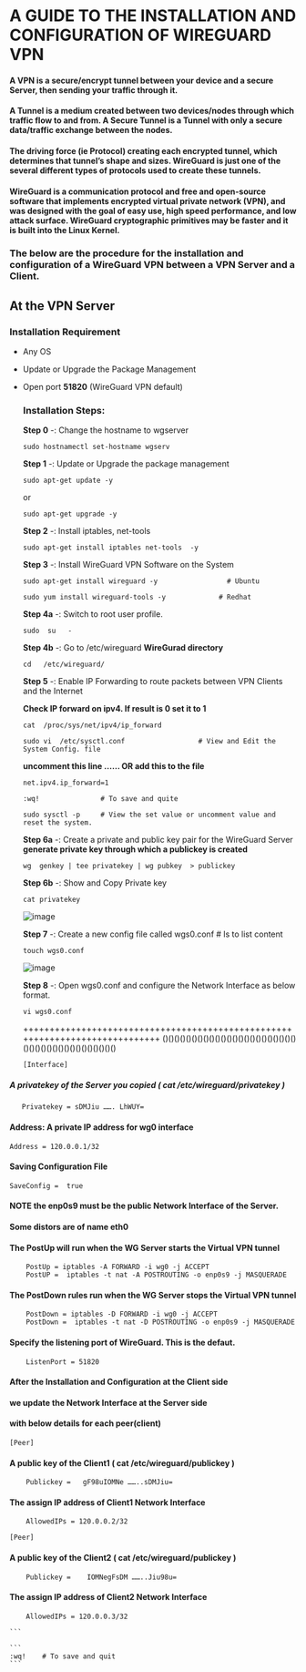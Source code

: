 
# A GUIDE TO THE INSTALLATION AND CONFIGURATION OF WIREGUARD VPN 

#### A VPN is a secure/encrypt tunnel between your device and a secure Server, then sending your traffic through it. 

#### A Tunnel is a medium created between two devices/nodes through which traffic flow to and from. A Secure Tunnel is a Tunnel with only a secure data/traffic exchange between the nodes.

#### The driving force (ie Protocol) creating each encrypted tunnel, which determines that tunnel’s shape and sizes. WireGuard is just one of the several different types of protocols used to create these tunnels.

#### WireGuard is a communication protocol and free and open-source software that implements encrypted virtual private network (VPN), and was designed with the goal of easy use, high speed performance, and low attack surface. WireGuard cryptographic primitives may be faster and it is built into the Linux Kernel.


### The below are the procedure for the installation and configuration of a WireGuard VPN between a VPN Server and a Client.

## At the VPN Server
   ### Installation Requirement
 - Any OS
 - Update or Upgrade the Package Management
 - Open port **51820** (WireGuard VPN default)

   ### Installation Steps:
    **Step 0** -:   Change the hostname to wgserver
      ```
      sudo hostnamectl set-hostname wgserv
      ```
      
    **Step 1** -:   Update or  Upgrade the package management
      
      ``` 
      sudo apt-get update -y  
      ```
      or
      
      ``` 
      sudo apt-get upgrade -y 
      ```
        
    **Step 2** -:   Install iptables,   net-tools
     
      ```
      sudo apt-get install iptables net-tools  -y 
      ```
        
    **Step 3** -:   Install WireGuard VPN Software on the System
     
      ```
      sudo apt-get install wireguard -y                 # Ubuntu  
      ``` 
        
      ```       
      sudo yum install wireguard-tools -y             # Redhat
      ```
     
    **Step 4a** -:  Switch to root user profile.
      ```  
      sudo  su   -    
      ```
      
    **Step 4b** -:  Go to /etc/wireguard   **WireGurad directory** 
      ```
      cd   /etc/wireguard/       
      ```
      
    **Step 5** -:   Enable IP Forwarding to route packets between VPN Clients and the Internet
                           
      **Check IP forward on ipv4. If result is 0 set it to 1**
      ```
      cat  /proc/sys/net/ipv4/ip_forward       
      ```
      
      ```
     sudo vi  /etc/sysctl.conf                  # View and Edit the System Config. file
     ```
     
      **uncomment this line  …… OR add  this to the file**
                          
      ```
      net.ipv4.ip_forward=1
      ```
      
     ```
     :wq!               # To save and quite
     ```
     ```
     sudo sysctl -p     # View the set value or uncomment value and reset the system.
     ```
     
    **Step 6a** -:  Create a private and public key pair for the WireGuard Server
      **generate private key through which a publickey is created**
      ```
      wg  genkey | tee privatekey | wg pubkey  > publickey      
      ```

    **Step 6b** -:  Show and Copy Private key 
    ```
    cat privatekey       
    ```
    ![image](https://user-images.githubusercontent.com/113307504/234717642-8a72ea22-facf-456d-92ed-6d408131cbe5.png)
    
    **Step 7** -:   Create a new config file called   wgs0.conf    # ls   to list content     
    ```
    touch wgs0.conf       
    ```
     ![image](https://user-images.githubusercontent.com/113307504/234717850-5568565b-d2e8-4dc6-89b8-70478634d1a2.png)


    **Step 8** -:   Open wgs0.conf  and configure the Network Interface as below format.
    ```
    vi wgs0.conf       
    ```
    +++++++++++++++++++++++++++++++++++++++++++++++++++++++++++++++++++++++++++++
    ()()()()()()()()()()()()()()()()()()()()()()()()()()()()()()()()()()()()()()()
    ```		
    [Interface]
  ##### A privatekey of the Server you copied ( cat /etc/wireguard/privatekey )
       Privatekey = sDMJiu ……. LhWUY=
  #### Address: A private IP address for wg0 interface
	Address = 120.0.0.1/32
  #### Saving Configuration File
	SaveConfig =  true

  #### NOTE the **enp0s9** must be the public Network Interface of the Server. 
  #### Some distors are of name  **eth0**

  #### The PostUp will run when the WG Server starts the Virtual VPN tunnel
        PostUp = iptables -A FORWARD -i wg0 -j ACCEPT
        PostUP =  iptables -t nat -A POSTROUTING -o enp0s9 -j MASQUERADE
	
  #### The PostDown rules run when the WG Server stops the Virtual VPN tunnel
        PostDown = iptables -D FORWARD -i wg0 -j ACCEPT
        PostDown =  iptables -t nat -D POSTROUTING -o enp0s9 -j MASQUERADE

  #### Specify the listening port of WireGuard. This is the defaut.
        ListenPort = 51820

  #### After the Installation and Configuration at the Client side 
  ####    we update the Network Interface at the Server side 
  ####         with below details for each peer(client)
    [Peer]
  #### A public key of the Client1 ( cat /etc/wireguard/publickey )
        Publickey =   gF98uIOMNe ……..sDMJiu=
  #### The assign IP address of Client1 Network Interface   
        AllowedIPs = 120.0.0.2/32

    [Peer]
  #### A public key of the Client2 ( cat /etc/wireguard/publickey )
        Publickey =    IOMNegFsDM ……..Jiu98u=
  #### The assign IP address of Client2 Network Interface   
        AllowedIPs = 120.0.0.3/32

    ```
    
    ```
    :wq!    # To save and quit 
    ```
    

    
    
    
     
        
        
        
